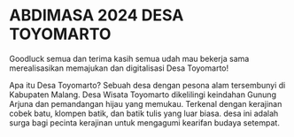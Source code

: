 # ABDIMASA 2024 DESA TOYOMARTO

Goodluck semua dan terima kasih semua udah mau bekerja sama merealisasikan memajukan dan digitalisasi Desa Toyomarto!

Apa itu Desa Toyomarto?
Sebuah desa dengan pesona alam tersembunyi di Kabupaten Malang. Desa Wisata Toyomarto dikelilingi keindahan Gunung Arjuna dan pemandangan hijau yang memukau. Terkenal dengan kerajinan cobek batu, klompen batik, dan batik tulis yang luar biasa. desa ini adalah surga bagi pecinta kerajinan untuk mengagumi kearifan budaya setempat.

